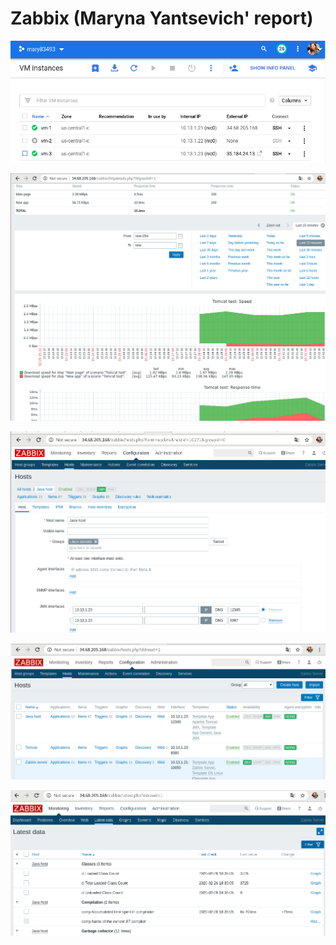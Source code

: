# Zabbix (Maryna Yantsevich' report)

<p align="center">
  <img src="Images/2.png" width="700px" />
</p>

<p align="center">
  <img src="Images/1.png" width="700px" />
</p>

<p align="center">
  <img src="Images/5.png" width="700px" />
</p>

<p align="center">
  <img src="Images/4.png" width="700px" />
</p>

<p align="center">
  <img src="Images/3.png" width="700px" />
</p>

